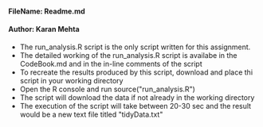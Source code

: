 #### FileName: Readme.md
#### Author: Karan Mehta

* The run_analysis.R script is the only script written for this assignment.
* The detailed working of the run_analysis.R script is availabe in the CodeBook.md and in the in-line comments of the script
* To recreate the results produced by this script, download and place thi script in your working directory
* Open the R console and run source("run_analysis.R")
* The script will download the data if not already in the working directory
* The execution of the script will take between 20-30 sec and the result would be a new text file titled "tidyData.txt"